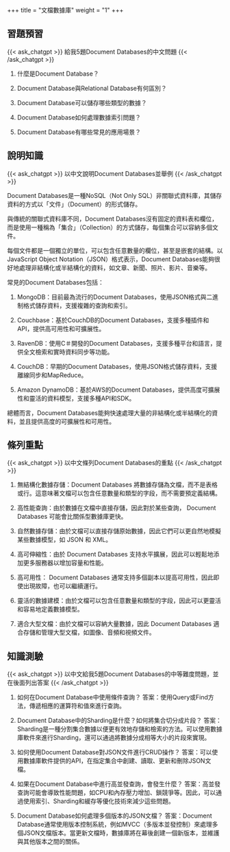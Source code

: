 +++
title = "文檔數據庫"
weight = "1"
+++
## 習題預習
{{< ask_chatgpt >}}
給我5題Document Databases的中文問題
{{< /ask_chatgpt >}}



1. 什麼是Document Database？

2. Document Database與Relational Database有何區別？

3. Document Database可以儲存哪些類型的數據？

4. Document Database如何處理數據索引問題？

5. Document Database有哪些常見的應用場景？   

## 說明知識
{{< ask_chatgpt >}}
以中文說明Document Databases並舉例
{{< /ask_chatgpt >}}



Document Databases是一種NoSQL（Not Only SQL）非關聯式資料庫，其儲存資料的方式以「文件」（Document）的形式儲存。

與傳統的關聯式資料庫不同，Document Databases沒有固定的資料表和欄位，而是使用一種稱為「集合」（Collection）的方式儲存，每個集合可以容納多個文件。

每個文件都是一個獨立的單位，可以包含任意數量的欄位，甚至是嵌套的結構。以JavaScript Object Notation（JSON）格式表示，Document Databases能夠很好地處理非結構化或半結構化的資料，如文章、新聞、照片、影片、音樂等。

常見的Document Databases包括：

1. MongoDB：目前最為流行的Document Databases，使用JSON格式與二進制格式儲存資料，支援複雜的查詢和索引。

2. Couchbase：基於CouchDB的Document Databases，支援多種插件和API，提供高可用性和可擴展性。

3. RavenDB：使用C＃開發的Document Databases，支援多種平台和語言，提供全文檢索和實時資料同步等功能。

4. CouchDB：早期的Document Databases，使用JSON格式儲存資料，支援離線同步和MapReduce。

5. Amazon DynamoDB：基於AWS的Document Databases，提供高度可擴展性和靈活的資料模型，支援多種API和SDK。

總體而言，Document Databases能夠快速處理大量的非結構化或半結構化的資料，並且提供高度的可擴展性和可用性。   

## 條列重點
{{< ask_chatgpt >}}
以中文條列Document Databases的重點
{{< /ask_chatgpt >}}



1. 無結構化數據存儲：Document Databases 將數據存儲為文檔，而不是表格或行。這意味著文檔可以包含任意數量和類型的字段，而不需要預定義結構。

2. 高性能查詢：由於數據在文檔中直接存儲，因此對於某些查詢， Document Databases 可能會比關係型數據庫更快。

3. 自然數據存儲：由於文檔可以直接存儲原始數據，因此它們可以更自然地模擬某些數據模型，如 JSON 和 XML。

4. 高可伸縮性：由於 Document Databases 支持水平擴展，因此可以輕鬆地添加更多服務器以增加容量和性能。

5. 高可用性： Document Databases 通常支持多個副本以提高可用性，因此即使出現故障，也可以繼續運行。

6. 靈活的數據建模：由於文檔可以包含任意數量和類型的字段，因此可以更靈活和容易地定義數據模型。

7. 適合大型文檔：由於文檔可以容納大量數據，因此 Document Databases 適合存儲和管理大型文檔，如圖像、音頻和視頻文件。   

## 知識測驗
{{< ask_chatgpt >}}
以中文給我5題Document Databases的中等難度問題，並在後面列出答案
{{< /ask_chatgpt >}}



1. 如何在Document Database中使用條件查詢？
答案：使用Query或Find方法，傳遞相應的運算符和值來進行查詢。

2. Document Database中的Sharding是什麼？如何將集合切分成片段？
答案：Sharding是一種分割集合數據以便更有效地存儲和檢索的方法。可以使用數據庫軟件來進行Sharding，還可以通過將數據分成相等大小的片段來實現。

3. 如何使用Document Database對JSON文件進行CRUD操作？
答案：可以使用數據庫軟件提供的API，在指定集合中創建、讀取、更新和刪除JSON文檔。

4. 如果在Document Database中進行高並發查詢，會發生什麼？
答案：高並發查詢可能會導致性能問題，如CPU和內存壓力增加、鎖競爭等。因此，可以通過使用索引、Sharding和緩存等優化技術來減少這些問題。

5. Document Database如何處理多個版本的JSON文檔？
答案：Document Database通常使用版本控制系統，例如MVCC（多版本並發控制）來處理多個JSON文檔版本。當更新文檔時，數據庫將在幕後創建一個新版本，並維護與其他版本之間的關係。   

